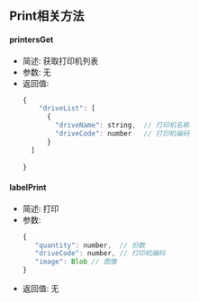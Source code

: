## Print相关方法

#### printersGet
* 简述: 获取打印机列表
* 参数: 无
* 返回值:
    ```js
    {
        "driveList": [
          {
            "driveName": string,  // 打印机名称
            "driveCode": number   // 打印机编码
          }
      ]  
      
    }
    ```


#### labelPrint
* 简述: 打印
* 参数:
    ```js
    {
       "quantity": number,  // 份数
       "driveCode": number, // 打印机编码
       "image": Blob // 图像
    }
    ```
* 返回值: 无
